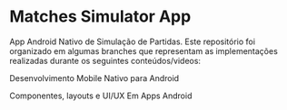# Matches Simulator App

App Android Nativo de Simulação de Partidas. Este repositório foi organizado em algumas branches que representam as implementações realizadas durante os seguintes conteúdos/videos:

 Desenvolvimento Mobile Nativo para Android 

 Componentes, layouts e UI/UX Em Apps Android


